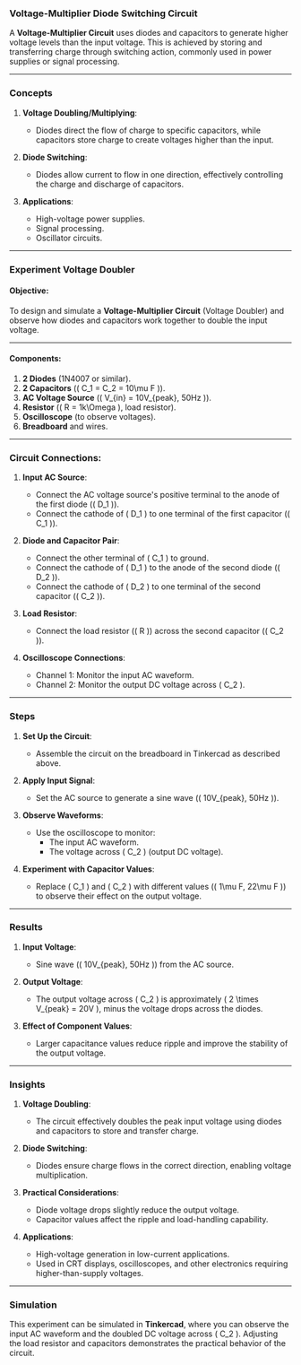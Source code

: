 ### **Voltage-Multiplier Diode Switching Circuit**

A **Voltage-Multiplier Circuit** uses diodes and capacitors to generate higher voltage levels than the input voltage. This is achieved by storing and transferring charge through switching action, commonly used in power supplies or signal processing.

---

### Concepts

1. **Voltage Doubling/Multiplying**:
   - Diodes direct the flow of charge to specific capacitors, while capacitors store charge to create voltages higher than the input.

2. **Diode Switching**:
   - Diodes allow current to flow in one direction, effectively controlling the charge and discharge of capacitors.

3. **Applications**:
   - High-voltage power supplies.
   - Signal processing.
   - Oscillator circuits.

---

### **Experiment Voltage Doubler**

#### **Objective**:
To design and simulate a **Voltage-Multiplier Circuit** (Voltage Doubler) and observe how diodes and capacitors work together to double the input voltage.

---

#### **Components**:
1. **2 Diodes** (1N4007 or similar).
2. **2 Capacitors** (\( C_1 = C_2 = 10\mu F \)).
3. **AC Voltage Source** (\( V_{in} = 10V_{peak}, 50Hz \)).
4. **Resistor** (\( R = 1k\Omega \), load resistor).
5. **Oscilloscope** (to observe voltages).
6. **Breadboard** and wires.

---

### **Circuit Connections**:

1. **Input AC Source**:
   - Connect the AC voltage source's positive terminal to the anode of the first diode (\( D_1 \)).
   - Connect the cathode of \( D_1 \) to one terminal of the first capacitor (\( C_1 \)).

2. **Diode and Capacitor Pair**:
   - Connect the other terminal of \( C_1 \) to ground.
   - Connect the cathode of \( D_1 \) to the anode of the second diode (\( D_2 \)).
   - Connect the cathode of \( D_2 \) to one terminal of the second capacitor (\( C_2 \)).

3. **Load Resistor**:
   - Connect the load resistor (\( R \)) across the second capacitor (\( C_2 \)).

4. **Oscilloscope Connections**:
   - Channel 1: Monitor the input AC waveform.
   - Channel 2: Monitor the output DC voltage across \( C_2 \).

---

### Steps

1. **Set Up the Circuit**:
   - Assemble the circuit on the breadboard in Tinkercad as described above.

2. **Apply Input Signal**:
   - Set the AC source to generate a sine wave (\( 10V_{peak}, 50Hz \)).

3. **Observe Waveforms**:
   - Use the oscilloscope to monitor:
     - The input AC waveform.
     - The voltage across \( C_2 \) (output DC voltage).

4. **Experiment with Capacitor Values**:
   - Replace \( C_1 \) and \( C_2 \) with different values (\( 1\mu F, 22\mu F \)) to observe their effect on the output voltage.

---

### Results

1. **Input Voltage**:
   - Sine wave (\( 10V_{peak}, 50Hz \)) from the AC source.

2. **Output Voltage**:
   - The output voltage across \( C_2 \) is approximately \( 2 \times V_{peak} = 20V \), minus the voltage drops across the diodes.

3. **Effect of Component Values**:
   - Larger capacitance values reduce ripple and improve the stability of the output voltage.

---

### Insights

1. **Voltage Doubling**:
   - The circuit effectively doubles the peak input voltage using diodes and capacitors to store and transfer charge.

2. **Diode Switching**:
   - Diodes ensure charge flows in the correct direction, enabling voltage multiplication.

3. **Practical Considerations**:
   - Diode voltage drops slightly reduce the output voltage.
   - Capacitor values affect the ripple and load-handling capability.

4. **Applications**:
   - High-voltage generation in low-current applications.
   - Used in CRT displays, oscilloscopes, and other electronics requiring higher-than-supply voltages.

---

### Simulation
This experiment can be simulated in **Tinkercad**, where you can observe the input AC waveform and the doubled DC voltage across \( C_2 \). Adjusting the load resistor and capacitors demonstrates the practical behavior of the circuit.